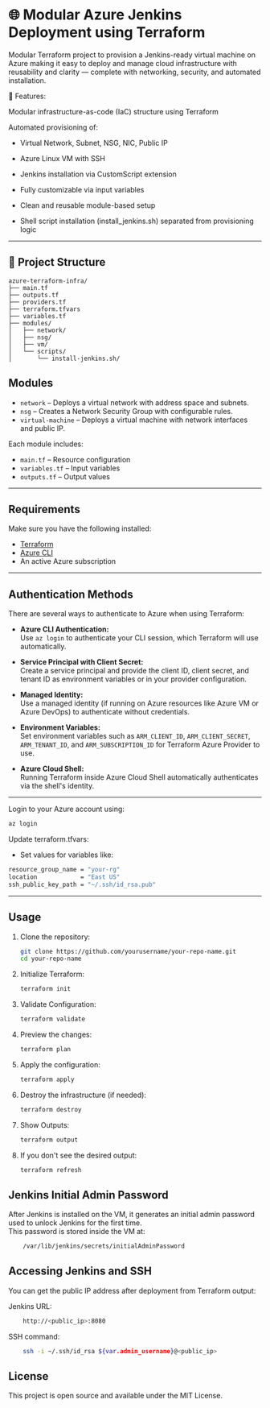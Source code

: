 # 🌐 Modular Azure Jenkins Deployment using Terraform

Modular Terraform project to provision a Jenkins-ready virtual machine on Azure making it easy to deploy and manage cloud infrastructure with reusability and clarity — complete with networking, security, and automated installation.

🔧 Features:

Modular infrastructure-as-code (IaC) structure using Terraform

Automated provisioning of:

- Virtual Network, Subnet, NSG, NIC, Public IP

- Azure Linux VM with SSH

- Jenkins installation via CustomScript extension

- Fully customizable via input variables

- Clean and reusable module-based setup

- Shell script installation (install_jenkins.sh) separated from provisioning logic


---

## 📁 Project Structure

```
azure-terraform-infra/
├── main.tf
├── outputs.tf
├── providers.tf
├── terraform.tfvars
├── variables.tf
├── modules/
│   ├── network/
│   ├── nsg/
│   ├── vm/
│   └── scripts/
│       └── install-jenkins.sh/
```
## Modules


- `network` – Deploys a virtual network with address space and subnets.
- `nsg` – Creates a Network Security Group with configurable rules.
- `virtual-machine` – Deploys a virtual machine with network interfaces and public IP.

Each module includes:
- `main.tf` – Resource configuration
- `variables.tf` – Input variables
- `outputs.tf` – Output values

---

## Requirements

Make sure you have the following installed:

- [Terraform](https://developer.hashicorp.com/terraform/downloads)
- [Azure CLI](https://learn.microsoft.com/en-us/cli/azure/install-azure-cli)
- An active Azure subscription
---

## Authentication Methods

There are several ways to authenticate to Azure when using Terraform:

- **Azure CLI Authentication:**  
  Use `az login` to authenticate your CLI session, which Terraform will use automatically.

- **Service Principal with Client Secret:**  
  Create a service principal and provide the client ID, client secret, and tenant ID as environment variables or in your provider configuration.

- **Managed Identity:**  
  Use a managed identity (if running on Azure resources like Azure VM or Azure DevOps) to authenticate without credentials.

- **Environment Variables:**  
  Set environment variables such as `ARM_CLIENT_ID`, `ARM_CLIENT_SECRET`, `ARM_TENANT_ID`, and `ARM_SUBSCRIPTION_ID` for Terraform Azure Provider to use.

- **Azure Cloud Shell:**  
  Running Terraform inside Azure Cloud Shell automatically authenticates via the shell's identity.


---

Login to your Azure account using:

```bash
az login
```
Update terraform.tfvars:
 - Set values for variables like:
```bash
resource_group_name = "your-rg"
location            = "East US"
ssh_public_key_path = "~/.ssh/id_rsa.pub"

```
---
##  Usage

1. Clone the repository:

    ```bash
    git clone https://github.com/yourusername/your-repo-name.git
    cd your-repo-name
    ```

2. Initialize Terraform:

    ```bash
    terraform init
    ```
3. Validate Configuration:

    ```bash
    terraform validate
    ```

4. Preview the changes:

    ```bash
    terraform plan
    ```
5. Apply the configuration:

    ```bash
    terraform apply
    ```
6. Destroy the infrastructure (if needed):

    ```bash
    terraform destroy
    ```
7. Show Outputs:

    ```bash
    terraform output
    ```
7. If you don't see the desired output:

    ```bash
    terraform refresh
    ```
## Jenkins Initial Admin Password

After Jenkins is installed on the VM, it generates an initial admin password used to unlock Jenkins for the first time.  
This password is stored inside the VM at:
```bash
    /var/lib/jenkins/secrets/initialAdminPassword
```
## Accessing Jenkins and SSH
You can get the public IP address after deployment from Terraform output:

Jenkins URL:
```bash
    http://<public_ip>:8080
```
SSH command:
```bash
    ssh -i ~/.ssh/id_rsa ${var.admin_username}@<public_ip>
```

## License

This project is open source and available under the MIT License.
